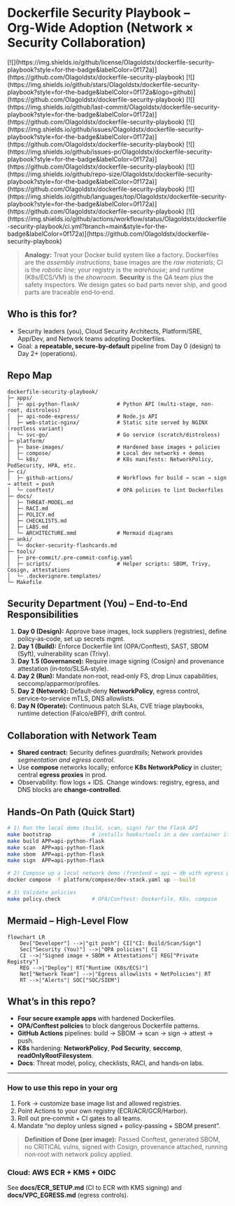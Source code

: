 # Dockerfile Security Playbook – Org‑Wide Adoption (Network × Security Collaboration)

<!-- BADGES:START -->

<div align="left">
[![](https://img.shields.io/github/license/Olagoldstx/dockerfile-security-playbook?style=for-the-badge&labelColor=0f172a)](https://github.com/Olagoldstx/dockerfile-security-playbook)
[![](https://img.shields.io/github/stars/Olagoldstx/dockerfile-security-playbook?style=for-the-badge&labelColor=0f172a&logo=github)](https://github.com/Olagoldstx/dockerfile-security-playbook)
[![](https://img.shields.io/github/last-commit/Olagoldstx/dockerfile-security-playbook?style=for-the-badge&labelColor=0f172a)](https://github.com/Olagoldstx/dockerfile-security-playbook)
[![](https://img.shields.io/github/issues/Olagoldstx/dockerfile-security-playbook?style=for-the-badge&labelColor=0f172a)](https://github.com/Olagoldstx/dockerfile-security-playbook)
[![](https://img.shields.io/github/issues-pr/Olagoldstx/dockerfile-security-playbook?style=for-the-badge&labelColor=0f172a)](https://github.com/Olagoldstx/dockerfile-security-playbook)
[![](https://img.shields.io/github/repo-size/Olagoldstx/dockerfile-security-playbook?style=for-the-badge&labelColor=0f172a)](https://github.com/Olagoldstx/dockerfile-security-playbook)
[![](https://img.shields.io/github/languages/top/Olagoldstx/dockerfile-security-playbook?style=for-the-badge&labelColor=0f172a)](https://github.com/Olagoldstx/dockerfile-security-playbook)
[![](https://img.shields.io/github/actions/workflow/status/Olagoldstx/dockerfile-security-playbook/ci.yml?branch=main&style=for-the-badge&labelColor=0f172a)](https://github.com/Olagoldstx/dockerfile-security-playbook)
</div>

<!-- BADGES:END -->


> **Analogy:** Treat your Docker build system like a factory. Dockerfiles are the *assembly instructions*;
> base images are the *raw materials*; CI is the *robotic line*; your registry is the *warehouse*; and
> runtime (K8s/ECS/VM) is the *showroom*. **Security** is the QA team plus the safety inspectors.
> We design gates so bad parts never ship, and good parts are traceable end‑to‑end.

## Who is this for?
- Security leaders (you), Cloud Security Architects, Platform/SRE, App/Dev, and Network teams adopting Dockerfiles.
- Goal: a **repeatable, secure-by-default** pipeline from Day 0 (design) to Day 2+ (operations).

## Repo Map
```text
dockerfile-security-playbook/
├─ apps/
│  ├─ api-python-flask/            # Python API (multi-stage, non-root, distroless)
│  ├─ api-node-express/            # Node.js API
│  ├─ web-static-nginx/            # Static site served by NGINX (rootless variant)
│  └─ svc-go/                      # Go service (scratch/distroless)
├─ platform/
│  ├─ base-images/                 # Hardened base images + policies
│  ├─ compose/                     # Local dev networks + demos
│  └─ k8s/                         # K8s manifests: NetworkPolicy, PodSecurity, HPA, etc.
├─ ci/
│  ├─ github-actions/              # Workflows for build → scan → sign → attest → push
│  └─ conftest/                    # OPA policies to lint Dockerfiles
├─ docs/
│  ├─ THREAT-MODEL.md
│  ├─ RACI.md
│  ├─ POLICY.md
│  ├─ CHECKLISTS.md
│  ├─ LABS.md
│  └─ ARCHITECTURE.mmd             # Mermaid diagrams
├─ anki/
│  └─ docker-security-flashcards.md
├─ tools/
│  ├─ pre-commit/.pre-commit-config.yaml
│  ├─ scripts/                     # Helper scripts: SBOM, Trivy, Cosign, attestations
│  └─ .dockerignore.templates/
└─ Makefile
```

## Security Department (You) – End‑to‑End Responsibilities
1. **Day 0 (Design):** Approve base images, lock suppliers (registries), define policy‑as‑code, set up secrets mgmt.
2. **Day 1 (Build):** Enforce Dockerfile lint (OPA/Conftest), SAST, SBOM (Syft), vulnerability scan (Trivy).
3. **Day 1.5 (Governance):** Require image signing (Cosign) and provenance attestation (in‑toto/SLSA‑style).
4. **Day 2 (Run):** Mandate non‑root, read‑only FS, drop Linux capabilities, seccomp/apparmor/profiles.
5. **Day 2 (Network):** Default‑deny **NetworkPolicy**, egress control, service‑to‑service mTLS, DNS allowlists.
6. **Day N (Operate):** Continuous patch SLAs, CVE triage playbooks, runtime detection (Falco/eBPF), drift control.

## Collaboration with Network Team
- **Shared contract:** Security defines *guardrails*; Network provides *segmentation and egress control*.
- Use **compose** networks locally; enforce **K8s NetworkPolicy** in cluster; central **egress proxies** in prod.
- Observability: flow logs + IDS. Change windows: registry, egress, and DNS blocks are **change-controlled**.

## Hands‑On Path (Quick Start)
```bash
# 1) Run the local demo (build, scan, sign) for the Flask API
make bootstrap             # installs hooks/tools in a dev container if desired
make build APP=api-python-flask
make scan  APP=api-python-flask
make sbom  APP=api-python-flask
make sign  APP=api-python-flask

# 2) Compose up a local network demo (frontend ↔ api ↔ db with egress proxy)
docker compose -f platform/compose/dev-stack.yaml up --build

# 3) Validate policies
make policy.check          # OPA/Conftest: Dockerfile, K8s, compose
```

## Mermaid – High-Level Flow

```mermaid
flowchart LR
    Dev["Developer"] -->|"git push"| CI["CI: Build/Scan/Sign"]
    Sec["Security (You)"] -->|"OPA policies"| CI
    CI -->|"Signed image + SBOM + Attestations"| REG["Private Registry"]
    REG -->|"Deploy"| RT["Runtime (K8s/ECS)"]
    Net["Network Team"] -->|"Egress allowlists + NetPolicies"| RT
    RT -->|"Alerts"| SOC["SOC/SIEM"]
```

## What’s in this repo?
- **Four secure example apps** with hardened Dockerfiles.
- **OPA/Conftest policies** to block dangerous Dockerfile patterns.
- **GitHub Actions** pipelines: build → SBOM → scan → sign → attest → push.
- **K8s** hardening: **NetworkPolicy**, **Pod Security**, **seccomp**, **readOnlyRootFilesystem**.
- **Docs**: Threat model, policy, checklists, RACI, and hands‑on labs.

---

### How to use this repo in your org
1. Fork → customize base image list and allowed registries.
2. Point Actions to your own registry (ECR/ACR/GCR/Harbor).
3. Roll out pre‑commit + CI gates to all teams.
4. Mandate “no deploy unless signed + policy‑passing + SBOM present”.

> **Definition of Done (per image):** Passed Conftest, generated SBOM, no CRITICAL vulns, signed with Cosign, provenance attached, running non‑root with network policy applied.


### Cloud: AWS ECR + KMS + OIDC
See **docs/ECR_SETUP.md** (CI to ECR with KMS signing) and **docs/VPC_EGRESS.md** (egress controls).